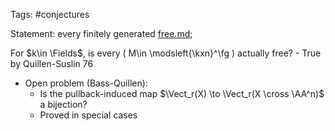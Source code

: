 Tags: #conjectures 

Statement: every finitely generated [free.md](free.md);
 
For $k\in \Fields$, is every \( M\in \modsleft{\kxn}^\fg \) actually free?
	- True by Quillen-Suslin 76
	
	
- Open problem (Bass-Quillen): 
	- Is the pullback-induced map $\Vect_r(X) \to \Vect_r(X \cross \AA^n)$ a bijection?
	- Proved in special cases
